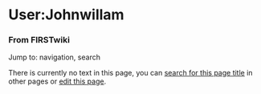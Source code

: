 

# User:Johnwillam

### From FIRSTwiki

Jump to: navigation, search

There is currently no text in this page, you can [search for this page
title](Special:Search/Johnwillam "Special:Search/Johnwillam" ) in
other pages or [edit this
page](http://www.firstwiki.net/index.php?title=User:Johnwillam&action=edit
"http://www.firstwiki.net/index.php?title=User:Johnwillam&action=edit" ).

